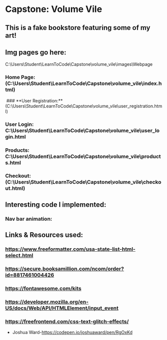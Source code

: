 # Capstone: Volume Vile
## This is a fake bookstore featuring some of my art!

## Img pages go here:
C:\Users\Student\LearnToCode\Capstone\volume_vile\images\Webpage
### **Home Page:**(C:\Users\Student\LearnToCode\Capstone\volume_vile\index.html)
<img src="">
### **User Registration:** (C:\Users\Student\LearnToCode\Capstone\volume_vile\user_registration.html)

### **User Login:** C:\Users\Student\LearnToCode\Capstone\volume_vile\user_login.html
### **Products:** C:\Users\Student\LearnToCode\Capstone\volume_vile\products.html
### **Checkout:** (C:\Users\Student\LearnToCode\Capstone\volume_vile\checkout.html)

## Interesting code I implemented:

### **Nav bar animation:** 
<script type="text/javascript">
        window.addEventListener("scroll", function(){
            var header = document.querySelector("header");
            header.classList.toggle("sticky", window.scrollY > 0);
        })
    </script>


## **Links & Resources used:**

### https://www.freeformatter.com/usa-state-list-html-select.html

### https://secure.booksamillion.com/ncom/order?id=8817461004426

### https://fontawesome.com/kits

### https://developer.mozilla.org/en-US/docs/Web/API/HTMLElement/input_event

### https://freefrontend.com/css-text-glitch-effects/
- Joshua Ward-https://codepen.io/joshuaward/pen/RgOxKd 